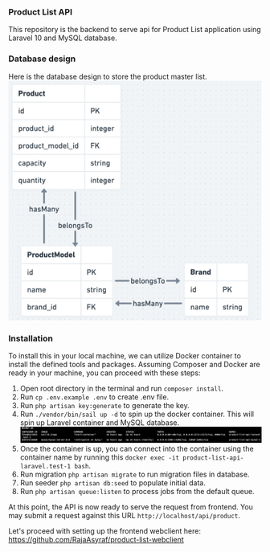 ### Product List API
This repository is the backend to serve api for Product List application using Laravel 10 and MySQL database.

### Database design
Here is the database design to store the product master list.
![alt text](image-1.png)

### Installation
To install this in your local machine, we can utilize Docker container to install the defined tools and packages. Assuming Composer and Docker are ready in your machine, you can proceed with these steps:
1. Open root directory in the terminal and run `composer install`.
2. Run `cp .env.example .env` to create .env file.
3. Run `php artisan key:generate` to generate the key.
4. Run `./vendor/bin/sail up -d` to spin up the docker container. This will spin up Laravel container and MySQL database.
![alt text](image.png)
5. Once the container is up, you can connect into the container using the container name by running this `docker exec -it product-list-api-laravel.test-1 bash`.
6. Run migration `php artisan migrate` to run migration files in database.
7. Run seeder `php artisan db:seed` to populate initial data.
8. Run `php artisan queue:listen` to process jobs from the default queue.

At this point, the API is now ready to serve the request from frontend. You may submit a request against this URL `http://localhost/api/product`.

Let's proceed with setting up the frontend webclient here: https://github.com/RajaAsyraf/product-list-webclient